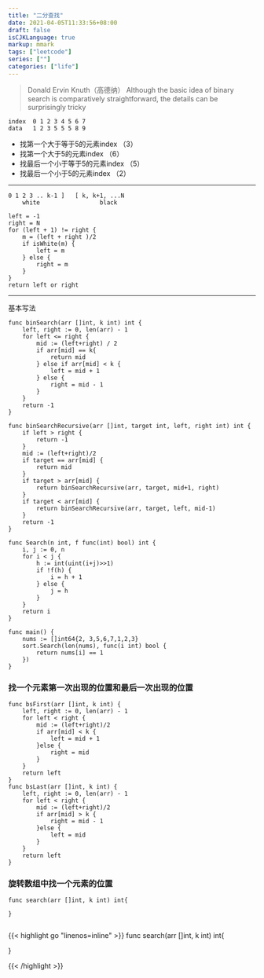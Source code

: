 ```yaml
---
title: "二分查找"
date: 2021-04-05T11:33:56+08:00
draft: false
isCJKLanguage: true
markup: mmark
tags: ["leetcode"]
series: [""]
categories: ["life"]
---
```


> Donald Ervin Knuth（高德纳）
> Although the basic idea of binary search is comparatively straightforward, the details can be surprisingly tricky


```
index  0 1 2 3 4 5 6 7
data   1 2 3 5 5 5 8 9
```

+ 找第一个大于等于5的元素index （3）
+ 找第一个大于5的元素index （6）
+ 找最后一个小于等于5的元素index （5）
+ 找最后一个小于5的元素index （2）

---

```
0 1 2 3 .. k-1 ]   [ k, k+1, ...N
    white                 black
```

``` golang
left = -1
right = N
for (left + 1) != right {
    m = (left + right )/2
    if isWhite(m) {
        left = m
    } else {
        right = m
    }
}
return left or right
```
---

基本写法
```golang
func binSearch(arr []int, k int) int {
    left, right := 0, len(arr) - 1
    for left <= right {
        mid := (left+right) / 2
        if arr[mid] == k{
            return mid
        } else if arr[mid] < k {
            left = mid + 1
        } else {
            right = mid - 1
        }
    }
    return -1
}

```

```golang
func binSearchRecursive(arr []int, target int, left, right int) int {
    if left > right {
        return -1
    }
    mid := (left+right)/2
    if target == arr[mid] {
        return mid
    }
    if target > arr[mid] {
        return binSearchRecursive(arr, target, mid+1, right)
    }
    if target < arr[mid] {
        return binSearchRecursive(arr, target, left, mid-1)
    }
    return -1
}  
```

```golang
func Search(n int, f func(int) bool) int {
    i, j := 0, n
    for i < j {
        h := int(uint(i+j)>>1)
        if !f(h) {
            i = h + 1
        } else {
            j = h
        }
    }
    return i
}

func main() {
    nums := []int64{2, 3,5,6,7,1,2,3}
    sort.Search(len(nums), func(i int) bool {
        return nums[i] == 1
    })
}

```


### 找一个元素第一次出现的位置和最后一次出现的位置

```golang
func bsFirst(arr []int, k int) {
    left, right := 0, len(arr) - 1
    for left < right {
        mid := (left+right)/2
        if arr[mid] < k {
            left = mid + 1 
        }else {
            right = mid
        }
    }
    return left
}
func bsLast(arr []int, k int) {
    left, right := 0, len(arr) - 1
    for left < right {
        mid := (left+right)/2
        if arr[mid] > k {
            right = mid - 1
        }else {
            left = mid
        }
    }
    return left
}

```

### 旋转数组中找一个元素的位置

``` golang
func search(arr []int, k int) int{

}


```

{{< highlight go "linenos=inline" >}}
func search(arr []int, k int) int{

}

{{< /highlight >}}